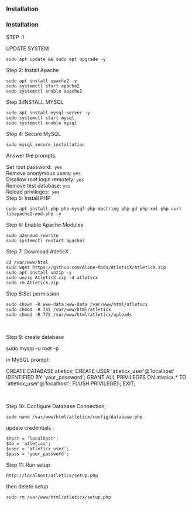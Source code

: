 ### Installation <br>
### Installation <br>
STEP :1<br>

UPDATE SYSTEM<br>
```
sudo apt update && sudo apt upgrade -y
```

Step 2: Install Apache<br>
```
sudo apt install apache2 -y
sudo systemctl start apache2
sudo systemctl enable apache2
```
Step 3:INSTALL MYSQL<br>

```
sudo apt install mysql-server -y
sudo systemctl start mysql
sudo systemctl enable mysql
```

Step 4: Secure MySQL<br>

```
sudo mysql_secure_installation
```

Answer the prompts:

Set root password:``` yes```<br>
Remove anonymous users: ```yes```<br>
Disallow root login remotely: ```yes```<br>
Remove test database: ```yes```<br>
Reload privileges:``` yes```<br>
Step 5: Install PHP<br>

```
sudo apt install php php-mysql php-mbstring php-gd php-xml php-curl libapache2-mod-php -y
```

Step 6: Enable Apache Modules <br>
```
sudo a2enmod rewrite
sudo systemctl restart apache2
```

Step 7: Download AtleticX<br>
```
cd /var/www/html
sudo wget https://github.com/Alone-Mods/AtleticX/AtleticX.zip
sudo apt install unzip -y
sudo unzip AtleticX.zip -d atleticx
sudo rm AtleticX.zip
```

Step 8:Set permission<br>
```
sudo chown -R www-data:www-data /var/www/html/atleticx
sudo chmod -R 755 /var/www/html/atleticx
sudo chmod -R 775 /var/www/html/atleticx/uploads
```
<br>

Step 9: create database 

sudo mysql -u root -p

in MySQL prompt:

CREATE DATABASE atleticx;
CREATE USER 'atleticx_user'@'localhost' IDENTIFIED BY 'your_password';
GRANT ALL PRIVILEGES ON atleticx.* TO 'atleticx_user'@'localhost';
FLUSH PRIVILEGES;
EXIT;

<br>

Step 10: Configure Database Connection;
```
sudo nano /var/www/html/atleticx/config/database.php
```
update credentials :
```
$host = 'localhost';
$db = 'atleticx';
$user = 'atleticx_user';
$pass = 'your_password';
```
Step 11: Run setup 
```
http://localhost/atleticx/setup.php
```

then delete setup 
```
sudo rm /var/www/html/atleticx/setup.php
```
